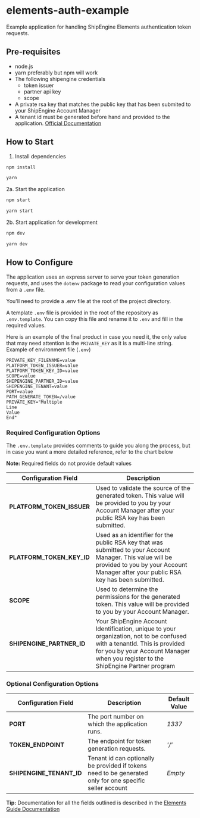# elements-auth-example

Example application for handling ShipEngine Elements authentication token requests.

## Pre-requisites

- node.js
- yarn preferably but npm will work
- The following shipengine credentials
  - token issuer
  - partner api key
  - scope
- A private rsa key that matches the public key that has been submited to your ShipEngine Account Manager
- A tenant id must be generated before hand and provided to the application. [Official Documentation](https://www.shipengine.com/docs/partners/accounts/create/)

## How to Start

1. Install dependencies

```bash
npm install
```

```bash
yarn
```

2a. Start the application

```bash
npm start
```

```bash
yarn start
```

2b. Start application for development

```bash
npm dev
```

```bash
yarn dev
```

## How to Configure

The application uses an express server to serve your token generation requests, and uses the `dotenv` package to read your configuration values from a `.env` file.

You'll need to provide a .env file at the root of the project directory.

A template `.env` file is provided in the root of the repository as `.env.template`. You can copy this file and rename it to `.env` and fill in the required values.

Here is an example of the final product in case you need it, the only value that may need attention is the `PRIVATE_KEY` as it is a multi-line string.
Example of environment file (`.env`)

```env
PRIVATE_KEY_FILENAME=value
PLATFORM_TOKEN_ISSUER=value
PLATFORM_TOKEN_KEY_ID=value
SCOPE=value
SHIPENGINE_PARTNER_ID=value
SHIPENGINE_TENANT=value
PORT=value
PATH_GENERATE_TOKEN=/value
PRIVATE_KEY="Multiple
Line
Value
End"
```

### Required Configuration Options

The `.env.template` provides comments to guide you along the process, but in case you want a more detailed reference, refer to the chart below

**Note:** Required fields do not provide default values

| Configuration Field       | Description                                                                                                                                                                                                   |
|---------------------------| ------------------------------------------------------------------------------------------------------------------------------------------------------------------------------------------------------------- |
| **PLATFORM_TOKEN_ISSUER** | Used to validate the source of the generated token. This value will be provided to you by your Account Manager after your public RSA key has been submitted.                                                  |
| **PLATFORM_TOKEN_KEY_ID** | Used as an identifier for the public RSA key that was submitted to your Account Manager. This value will be provided to you by your Account Manager after your public RSA key has been submitted.             |
| **SCOPE**                 | Used to determine the permissions for the generated token. This value will be provided to you by your Account Manager.                                                                                        |
| **SHIPENGINE_PARTNER_ID** | Your ShipEngine Account Identification, unique to your organization, not to be confused with a tenantId. This is provided for you by your Account Manager when you register to the ShipEngine Partner program |

### Optional Configuration Options

| Configuration Field      | Description                                                                                              | Default Value |
|--------------------------| -------------------------------------------------------------------------------------------------------- | ------------- |
| **PORT**                 | The port number on which the application runs.                                                           | _1337_        |
| **TOKEN_ENDPOINT**       | The endpoint for token generation requests.                                                              | _'/'_         |
| **SHIPENGINE_TENANT_ID** | Tenant id can optionally be provided if tokens need to be generated only for one specific seller account | _Empty_       |

**Tip:** Documentation for all the fields outlined is described in the [Elements Guide Documentation](https://www.shipengine.com/docs/elements/elements-guide/#elements-jwt-generation)
